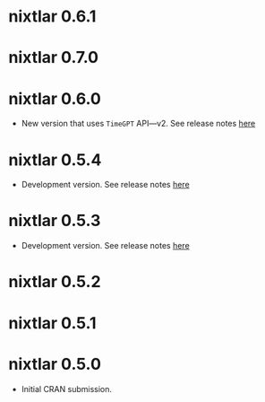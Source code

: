 # nixtlar 0.6.1

# nixtlar 0.7.0

# nixtlar 0.6.0 

- New version that uses `TimeGPT` API—v2. See release notes [here](https://github.com/Nixtla/nixtlar/releases/tag/v0.6.0)

# nixtlar 0.5.4

- Development version. See release notes [here](https://github.com/Nixtla/nixtlar/releases/tag/v0.5.4)

# nixtlar 0.5.3 

- Development version. See release notes [here](https://github.com/Nixtla/nixtlar/releases/tag/v0.5.3)

# nixtlar 0.5.2

# nixtlar 0.5.1

# nixtlar 0.5.0

- Initial CRAN submission.
